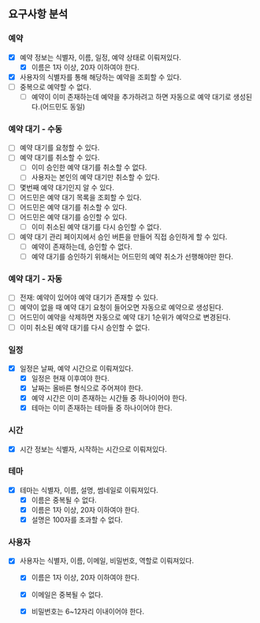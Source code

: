## 요구사항 분석

### 예약
- [x] 예약 정보는 식별자, 이름, 일정, 예약 상태로 이뤄져있다.
    - [x] 이름은 1자 이상, 20자 이하여야 한다.
- [x] 사용자의 식별자를 통해 해당하는 예약을 조회할 수 있다.
- [ ] 중복으로 예약할 수 없다.
  - [ ] 예약이 이미 존재하는데 예약을 추가하려고 하면 자동으로 예약 대기로 생성된다.(어드민도 동일)

### 예약 대기 - 수동
- [ ] 예약 대기를 요청할 수 있다.
- [ ] 예약 대기를 취소할 수 있다.
  - [ ] 이미 승인한 예약 대기를 취소할 수 없다.
  - [ ] 사용자는 본인의 예약 대기만 취소할 수 있다.
- [ ] 몇번째 예약 대기인지 알 수 있다.
- [ ] 어드민은 예약 대기 목록을 조회할 수 있다.
- [ ] 어드민은 예약 대기를 취소할 수 있다.
- [ ] 어드민은 예약 대기를 승인할 수 있다.
  - [ ] 이미 취소된 예약 대기를 다시 승인할 수 없다.
- [ ] 예약 대기 관리 페이지에서 승인 버튼을 만들어 직접 승인하게 할 수 있다.
  - [ ] 예약이 존재하는데, 승인할 수 없다.
  - [ ] 예약 대기를 승인하기 위해서는 어드민의 예약 취소가 선행해야만 한다.
### 예약 대기 - 자동
- [ ] 전재: 예약이 있어야 예약 대기가 존재할 수 있다.
- [ ] 예약이 없을 때 예약 대기 요청이 들어오면 자동으로 예약으로 생성된다.
- [ ] 어드민이 예약을 삭제하면 자동으로 예약 대기 1순위가 예약으로 변경된다.
- [ ] 이미 취소된 예약 대기를 다시 승인할 수 없다.

### 일정
- [x] 일정은 날짜, 예약 시간으로 이뤄져있다.
    - [x] 일정은 현재 이후여야 한다.
    - [x] 날짜는 올바른 형식으로 주어져야 한다.
    - [x] 예약 시간은 이미 존재하는 시간들 중 하나이어야 한다.
    - [x] 테마는 이미 존재하는 테마들 중 하나이어야 한다.

### 시간
- [x] 시간 정보는 식별자, 시작하는 시간으로 이뤄져있다.

### 테마
- [x] 테마는 식별자, 이름, 설명, 썸네일로 이뤄져있다.
    - [x] 이름은 중복될 수 없다.
    - [x] 이름은 1자 이상, 20자 이하여야 한다.
    - [x] 설명은 100자를 초과할 수 없다.

### 사용자
- [x] 사용자는 식별자, 이름, 이메일, 비밀번호, 역할로 이뤄져있다.
    - [x] 이름은 1자 이상, 20자 이하여야 한다.
    - [x] 이메일은 중복될 수 없다.
    - [x] 비밀번호는 6~12자리 이내이어야 한다.

